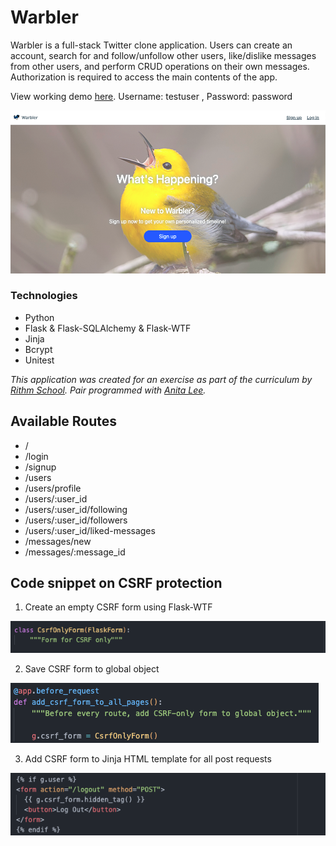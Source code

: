 



# Warbler

Warbler is a full-stack Twitter clone application. Users can create an account, search for and follow/unfollow other users, like/dislike messages from other users, and perform CRUD operations on their own messages. Authorization is required to access the main contents of the app.

View working demo [here](https://warbler-demo-050822.herokuapp.com/).  Username: testuser ,  Password: password 



![Home page](./static/screenshots/homepage.png "Homepage")



### Technologies
- Python
- Flask & Flask-SQLAlchemy & Flask-WTF
- Jinja
- Bcrypt
- Unitest

_This application was created for an exercise as part of the curriculum by [Rithm School](https://www.rithmschool.com/). Pair programmed with [Anita Lee](https://github.com/anita-lee)._

## Available Routes

- /
- /login
- /signup
- /users
- /users/profile
- /users/:user_id
- /users/:user_id/following
- /users/:user_id/followers
- /users/:user_id/liked-messages
- /messages/new
- /messages/:message_id

## Code snippet on CSRF protection

1) Create an empty CSRF form using Flask-WTF

![Code snippet - forms](./static/screenshots/CSRF_forms.png "CSRF forms")

2) Save CSRF form to global object

![Code snippet - app](./static/screenshots/CSRF_app.png "CSRF app")

3) Add CSRF form to Jinja HTML template for all post requests

![Code snippet - template](./static/screenshots/CSRF_template.png "CSRF template")


